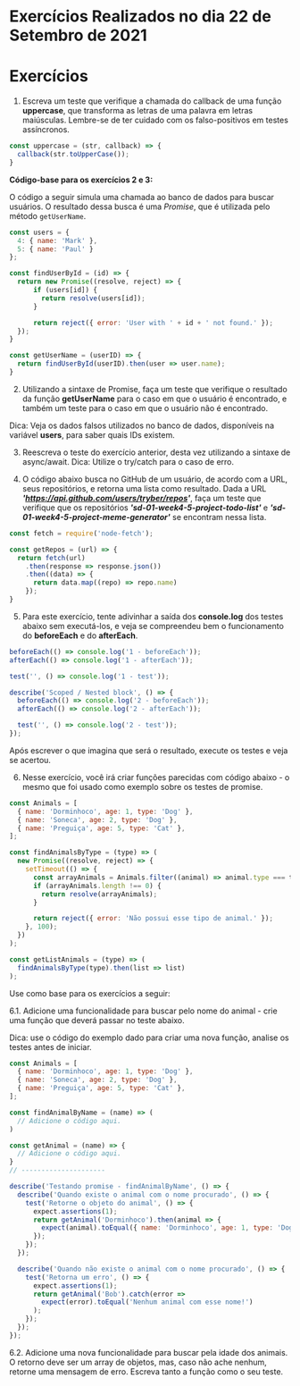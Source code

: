 # Exercícios Realizados no dia 22 de Setembro de 2021
# Exercícios

1. Escreva um teste que verifique a chamada do callback de uma função **uppercase**, que transforma as letras de uma palavra em letras maiúsculas. Lembre-se de ter cuidado com os falso-positivos em testes assíncronos.

```javascript
const uppercase = (str, callback) => {
  callback(str.toUpperCase());
}
```

**Código-base para os exercícios 2 e 3:**

O código a seguir simula uma chamada ao banco de dados para buscar usuários. O resultado dessa busca é uma _Promise_, que é utilizada pelo método `getUserName`.

```javascript
const users = {
  4: { name: 'Mark' },
  5: { name: 'Paul' }
};

const findUserById = (id) => {
  return new Promise((resolve, reject) => {
      if (users[id]) {
        return resolve(users[id]);
      }

      return reject({ error: 'User with ' + id + ' not found.' });
  });
}

const getUserName = (userID) => {
  return findUserById(userID).then(user => user.name);
}
```

2. Utilizando a sintaxe de Promise, faça um teste que verifique o resultado da função **getUserName** para o caso em que o usuário é encontrado, e também um teste para o caso em que o usuário não é encontrado.

Dica: Veja os dados falsos utilizados no banco de dados, disponíveis na variável **users**, para saber quais IDs existem.

3. Reescreva o teste do exercício anterior, desta vez utilizando a sintaxe de async/await.
Dica: Utilize o try/catch para o caso de erro.

4. O código abaixo busca no GitHub de um usuário, de acordo com a URL, seus repositórios, e retorna uma lista como resultado. Dada a URL _**'https://api.github.com/users/tryber/repos'**_, faça um teste que verifique que os repositórios _**'sd-01-week4-5-project-todo-list'**_ e _**'sd-01-week4-5-project-meme-generator'**_ se encontram nessa lista.

```javascript
const fetch = require('node-fetch');

const getRepos = (url) => {
  return fetch(url)
    .then(response => response.json())
    .then((data) => {
      return data.map((repo) => repo.name)
    });
}
```

5. Para este exercício, tente adivinhar a saída dos **console.log** dos testes abaixo sem executá-los, e veja se compreendeu bem o funcionamento do **beforeEach** e do **afterEach**.

```javascript
beforeEach(() => console.log('1 - beforeEach'));
afterEach(() => console.log('1 - afterEach'));

test('', () => console.log('1 - test'));

describe('Scoped / Nested block', () => {
  beforeEach(() => console.log('2 - beforeEach'));
  afterEach(() => console.log('2 - afterEach'));

  test('', () => console.log('2 - test'));
});
```

Após escrever o que imagina que será o resultado, execute os testes e veja se acertou.

6. Nesse exercício, você irá criar funções parecidas com código abaixo - o mesmo que foi usado como exemplo sobre os testes de promise.

```javascript
const Animals = [
  { name: 'Dorminhoco', age: 1, type: 'Dog' },
  { name: 'Soneca', age: 2, type: 'Dog' },
  { name: 'Preguiça', age: 5, type: 'Cat' },
];

const findAnimalsByType = (type) => (
  new Promise((resolve, reject) => {
    setTimeout(() => {
      const arrayAnimals = Animals.filter((animal) => animal.type === type);
      if (arrayAnimals.length !== 0) {
        return resolve(arrayAnimals);
      }

      return reject({ error: 'Não possui esse tipo de animal.' });
    }, 100);
  })
);

const getListAnimals = (type) => (
  findAnimalsByType(type).then(list => list)
);
```

Use como base para os exercícios a seguir:

6.1. Adicione uma funcionalidade para buscar pelo nome do animal - crie uma função que deverá passar no teste abaixo.

Dica: use o código do exemplo dado para criar uma nova função, analise os testes antes de iniciar.

```javascript
const Animals = [
  { name: 'Dorminhoco', age: 1, type: 'Dog' },
  { name: 'Soneca', age: 2, type: 'Dog' },
  { name: 'Preguiça', age: 5, type: 'Cat' },
];

const findAnimalByName = (name) => (
  // Adicione o código aqui.
)

const getAnimal = (name) => {
  // Adicione o código aqui.
}
// ---------------------

describe('Testando promise - findAnimalByName', () => {
  describe('Quando existe o animal com o nome procurado', () => {
    test('Retorne o objeto do animal', () => {
      expect.assertions(1);
      return getAnimal('Dorminhoco').then(animal => {
        expect(animal).toEqual({ name: 'Dorminhoco', age: 1, type: 'Dog' });
      });
    });
  });

  describe('Quando não existe o animal com o nome procurado', () => {
    test('Retorna um erro', () => {
      expect.assertions(1);
      return getAnimal('Bob').catch(error =>
        expect(error).toEqual('Nenhum animal com esse nome!')
      );
    });
  });
});
```

6.2. Adicione uma nova funcionalidade para buscar pela idade dos animais. O retorno deve ser um array de objetos, mas, caso não ache nenhum, retorne uma mensagem de erro. Escreva tanto a função como o seu teste.
